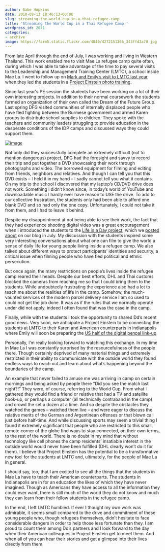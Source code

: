 ```yaml
---
author: Gabe Hopkins
date: 2010-08-13 18:46:13+00:00
slug: streaming-the-world-cup-in-a-thai-refugee-camp
title: 'Streaming the World Cup in a Thai Refugee Camp '
wordpress_id: 2071
categories:
- archive
image: https://farm5.static.flickr.com/4040/4272151366_343ffd2a70.jpg
---
```


From late April through the end of July, I was working and living in Western Thailand. This work enabled me to visit Mae La refugee camp quite often, during which I was able to take advantage of the time to pay several visits to the Leadership and Management Training Center (LMTC), a school inside Mae La.  I went to follow up on [Mark and Emily’s visit to LMTC last year](/archive/ddtv-episode-11-stories-from-a-thai-refugee-camp/) when they led the students in a [Project Einstein photo training](http://digital-democracy.org/what-we-do/programs/#projecteinstein).

Since last year's PE session the students have been working on a lot of their own interesting projects.  In addition to their normal coursework the students formed an organization of their own called the Dream of the Future Group.  Last spring DFG visited communities of internally displaced people who have fled fighting between the Burmese government and armed Karen groups to distribute school supplies to children.  They spoke with the teachers and community leaders struggling to provide education in the desperate conditions of the IDP camps and discussed ways they could support them.

[![image](https://farm5.static.flickr.com/4040/4272151366_343ffd2a70.jpg)](http://www.flickr.com/photos/digitaldemocracy/sets/72157622892610180/)

Not only did they successfully complete an extremely difficult (not to mention dangerous) project, DFG had the foresight and savvy to record their trip and put together a DVD showcasing their work through photographs and video.  The borrowed equipment for filming and editing from friends, neighbors and relatives.  And though I can tell you that this DVD exists – I held it in my hand – I sadly cannot tell you what it contains.  On my trip to the school I discovered that my laptop’s CD/DVD drive does not work.  Something I didn’t know since, in today’s world of YouTube and downloadable music I hardly ever have reason to USE the drive.  To add to our collective frustration, the students only had been able to afford one blank DVD and so had only the one copy.  Unfortunately, I could not take it from them, and I had to leave it behind.

Despite my disappointment at not being able to see their work, the fact that they had experience shooting digital video was a great encouragement when I introduced the students to the [Life in a Day project](http://www.youtube.com/watch?v=XMxuocCN1O0), which we [posted about](/archive/life-in-a-day/) on our blog in July. My discussion with the students inspired some very interesting conversations about what one can film to give the world a sense of daily life for young people living inside a refugee camp.  We also talked about different ways to protect participants’ identities and security, a critical issue when filming people who have fled political and ethnic persecution.

But once again, the many restrictions on people’s lives inside the refugee camp reared their heads.  Despite our best efforts, DHL and Thai customs blocked the cameras from reaching me so that I could bring them to the students.  While undoubtedly frustrating the experience also had a lot to teach me about the realities of life in the camp.  Somehow, the much-vaunted services of the modern parcel delivery service I am so used to could not get the job done.  It was as if the rules that we normally operate under did not apply, indeed I often found that was the case in the camp.

Finally, while with the students I took the opportunity to shared Dd’s recent good news. Very soon, we anticipate a Project Einstein to be connecting the students at LMTC to their Karen and American counterparts in Indianapolis where Emily will soon be preparing the [US half of the digital penpal link-up](/archive/launching-project-einstein-indy-with-support-from-the-clowes-fund/).

Personally, I’m really looking forward to watching this exchange.  In my time in Mae La I was constantly surprised by the resourcefulness of the people there.  Though certainly deprived of many material things and extremely restricted in their ability to communicate with the outside world they found endless ways to reach out and learn about what’s happening beyond the boundaries of the camp.

An example that never failed to amuse me was arriving in camp on certain mornings and being asked by people there “Did you see the match last night?!”  They were, of course, referring to the World Cup. From what I gathered they would find a friend or relative that had a TV and satellite hook-up, or perhaps a computer (all technically contraband in the camp) and crowd the set a dozen at a time.  And so despite the obstacles they watched the games – watched them live – and were eager to discuss the relative merits of the German and Argentinean offenses or that blown call just before half-time.  And while discussing sports may seem a trivial thing I found it extremely significant that people who are restricted to this small, remote corner of the globe find ways to stay connected, on their own terms, to the rest of the world.
There is no doubt in my mind that without technology like cell phones the camp residents’ insatiable interest in the outside world would never have been fulfilled (DHL clearly won’t do it for them).  I believe that Project Einstein has the potential to be a transformative new tool for the students at LMTC and, ultimately, for the people of Mae La in general.

I should say, too, that I am excited to see all the things that the students in Mae La have to teach their American counterparts.  The students in Indianapolis are in for an education the likes of which they have never imagined.  Though as Americans they have access to all the information they could ever want, there is still much of the world they do not know and much they can learn from their fellow students in the refugee camp.

In the end, I left LMTC humbled.  If ever I thought my own work was admirable, it seems small compared to the drive and commitment of these young people who, though refugees themselves, didn’t hesitate to face considerable dangers in order to help those less fortunate than they.  I am proud to count them among Dd’s partners and I look forward to the day when their American colleagues in Project Einstein get to meet them.  And when all of you can hear their stories and get a glimpse into their lives directly from them.
